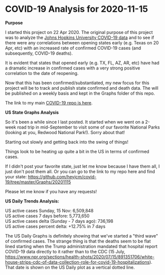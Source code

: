 # COVID-19 Analysis for 2020-11-15

<b>Purpose</b>

I started this project on 22 Apr 2020. The original purpose of this project was to analyze the [Johns Hopkins University COVID-19 data](https://github.com/CSSEGISandData/COVID-19) and to see if there were any correlations between opening states early (e.g. Texas on 20 Apr, etc) with an increased rate of confirmed COVID-19 cases (and subsequently, COVID-19 deaths).

It is evident that states that opened early (e.g. TX, FL, AZ, AR, etc) have had a dramatic increase in confirmed cases with a very strong positive correlation to the date of reopening.

Now that this has been confirmed/substantiated, my new focus for this project will be to track and publish state confirmed and death data. The will be published on a weekly basis and kept in the Graphs folder of this repo.

The link to my main [COVID-19 repo is here](https://github.com/heyjcm/covid-19).

<b>US State Graphs Analysis</b>

So it's been a while since I last posted. It started when we went on a 2-week road trip in mid-September to visit some of our favorite National Parks (looking at you, Redwood National Park!). Sorry about that!

Starting out slowly and getting back into the swing of things!

Things look to be heating up quite a bit in the US in terms of confirmed cases.

If I didn't post your favorite state, just let me know because I have them all, I just don't post them all. Or you can go to the link to my repo here and find your state: https://github.com/heyjcm/covid-19/tree/master/Graphs/20201115

Please let me know if you have any requests!

<b>US Daily Trends Analysis:</b>

US active cases Sunday, 15 Nov: 6,509,848<br>
US active cases 7 days before: 5,773,650<br>
US active cases delta (Sunday - 7 days ago): 736,198<br>
US active cases percent delta: +12.75% in 7 days

The US Daily Graphs is definitely showing that we've started a "third wave" of confirmed cases. The strange thing is that the deaths seem to be flat lined starting when the Trump administration mandated that hospital report COVID-19 data directly to it rather than to the CDC (15 July, https://www.npr.org/sections/health-shots/2020/07/15/891351706/white-house-strips-cdc-of-data-collection-role-for-covid-19-hospitalizations). That date is shown on the US Daily plot as a vertical dotted line.
